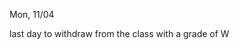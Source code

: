 
<div class="change">
<div class="column_date">
<p markdown="block">

Mon, 11/04
</p>
</div>

<div class="column_recitation">
<p markdown="block">

last day to withdraw from the class 
with a grade of W

</p>
</div>

</div>
